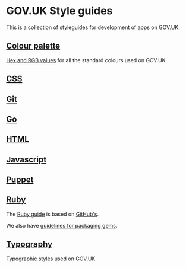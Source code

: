 # GOV.UK Style guides

This is a collection of styleguides for development of apps on GOV.UK.

## [Colour palette][colours]

[Hex and RGB values][colours] for all the standard colours used on GOV.UK

## [CSS][css]

## [Git][git]

## [Go][go]

## [HTML][html]

## [Javascript][js]

## [Puppet][pp]

## [Ruby][rb]

The [Ruby guide][rb] is based on
[GitHub's](https://github.com/styleguide/ruby).

We also have [guidelines for packaging gems][gem].

## [Typography][type]

[Typographic styles][type] used on GOV.UK

[colours]: http://alphagov.github.com/design/gov.uk.colours
[css]: css.md
[gem]: https://github.com/alphagov/wiki/wiki/Gem-guidelines
[git]: git.md
[go]: go.md
[html]: html.md
[js]: js.md
[pp]: puppet.md
[rb]: ruby.md
[type]: http://alphagov.github.com/design/gov.uk.typography
